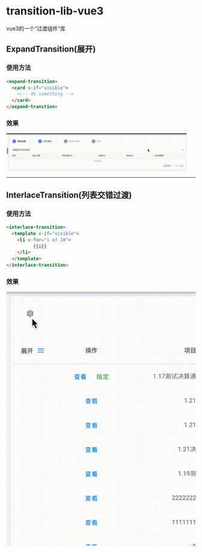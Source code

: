 # transition-lib-vue3
vue3的一个“过渡组件”库

## ExpandTransition(展开)

### 使用方法
```html
<expand-transition>
  <card v-if="visible">
    <!-- do something -->
  </card>
</expand-transtion>
```
### 效果
![效果](./src//resource/expand-transition.gif)

---

## InterlaceTransition(列表交错过渡)

### 使用方法
```html
<interlace-transition>
  <template v-if="visible">
    <li v-for="i of 10">
          {{i}}
    </li>
  </template>
</interlace-transition>
```
### 效果
![效果](./src/resource/interlace-transition.gif)